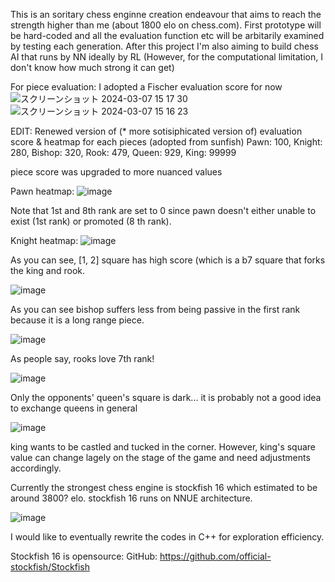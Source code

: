 This is an soritary chess enginne creation endeavour that aims to reach the strength higher than me 
(about 1800 elo on chess.com). First prototype will be hard-coded and all the evaluation function etc will be
arbitarily examined by testing each generation. After this project I'm also aiming to build chess AI that runs
by NN ideally by RL (However, for the computational limitation, I don't know how much strong it can get)

For piece evaluation:
I adopted a Fischer evaluation score for now
![スクリーンショット 2024-03-07 15 17 30](https://github.com/Gingnose/Chess_Engine/assets/136443889/deb37c64-3bc4-4ce0-aef1-eb5b6bd607c9)
![スクリーンショット 2024-03-07 15 16 23](https://github.com/Gingnose/Chess_Engine/assets/136443889/088c50b6-4804-4567-83e0-a32cdb5dc8d3)

EDIT:
Renewed version of (* more sotisiphicated version of) evaluation score & heatmap for each pieces (adopted from sunfish)
Pawn: 100, Knight: 280, Bishop: 320, Rook: 479, Queen: 929, King: 99999

piece score was upgraded to more nuanced values

Pawn heatmap:
![image](https://github.com/Gingnose/Chess_Engine/assets/136443889/00d3a26e-d096-4efd-9c63-080f298f8239)

Note that 1st and 8th rank are set to 0 since pawn doesn't either unable to exist (1st rank) or promoted (8 th rank). 

Knight heatmap:
![image](https://github.com/Gingnose/Chess_Engine/assets/136443889/49716c25-5574-48e1-b5d6-198447c37a2a)

As you can see, [1, 2] square has high score (which is a b7 square that forks the king and rook.

![image](https://github.com/Gingnose/Chess_Engine/assets/136443889/726d6fb5-bc22-486f-8e02-f2ff1a209bd6)

As you can see bishop suffers less from being passive in the first rank because it is a long range piece.


![image](https://github.com/Gingnose/Chess_Engine/assets/136443889/4ff72b62-296e-44c4-b835-1cac4b543291)

As people say, rooks love 7th rank!

![image](https://github.com/Gingnose/Chess_Engine/assets/136443889/ba1a6f6c-6e88-4beb-8881-f764c3b754f5)

Only the opponents' queen's square is dark... it is probably not a good idea to exchange queens in general

![image](https://github.com/Gingnose/Chess_Engine/assets/136443889/7a4d87c9-0467-4f80-989b-153cc7cb6f7d)

king wants to be castled and tucked in the corner. However, king's square value can change lagely on the stage of the game and need adjustments accordingly.







Currently the strongest chess engine is stockfish 16 which estimated to be around 3800? elo.
stockfish 16 runs on NNUE architecture.

![image](https://github.com/Gingnose/Chess_Engine/assets/136443889/cbc70ab9-c7ed-42c6-bc14-109c18865934)

I would like to eventually rewrite the codes in C++ for exploration efficiency.

Stockfish 16 is opensource:
GitHub: https://github.com/official-stockfish/Stockfish
